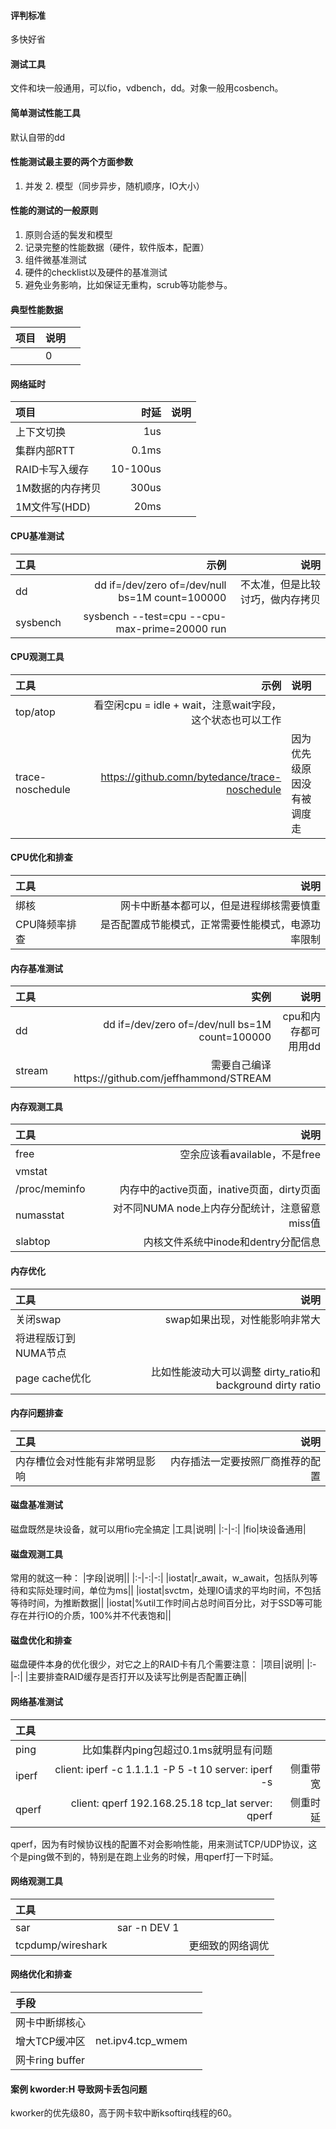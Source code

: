 
#### 评判标准
多快好省

#### 测试工具
文件和块一般通用，可以fio，vdbench，dd。对象一般用cosbench。

#### 简单测试性能工具
默认自带的dd

#### 性能测试最主要的两个方面参数
1. 并发 2. 模型（同步异步，随机顺序，IO大小）

#### 性能的测试的一般原则
1. 原则合适的鬓发和模型
1. 记录完整的性能数据（硬件，软件版本，配置）
1. 组件微基准测试
1. 硬件的checklist以及硬件的基准测试
1. 避免业务影响，比如保证无重构，scrub等功能参与。

#### 典型性能数据
|项目|说明||
|:-|:-|:-|
||0||

#### 网络延时
|项目|时延|说明|
|:-|-:|-:|
|上下文切换|1us||
|集群内部RTT|0.1ms||
|RAID卡写入缓存|10-100us||
|1M数据的内存拷贝|300us||
|1M文件写(HDD)|20ms||

#### CPU基准测试
|工具|示例|说明|
|:-|-:|-:|
|dd|dd if=/dev/zero  of=/dev/null bs=1M count=100000 |不太准，但是比较讨巧，做内存拷贝|
|sysbench| sysbench --test=cpu --cpu-max-prime=20000 run||

#### CPU观测工具
|工具|示例|说明|
|:-|-:|:-|
|top/atop|看空闲cpu = idle + wait，注意wait字段，这个状态也可以工作|
|trace-noschedule|https://github.comn/bytedance/trace-noschedule|因为优先级原因没有被调度走|

#### CPU优化和排查
|工具|说明|
|:-|-:|
|绑核|网卡中断基本都可以，但是进程绑核需要慎重|
|CPU降频率排查|是否配置成节能模式，正常需要性能模式，电源功率限制|

#### 内存基准测试
|工具|实例|说明|
|:-|-:|-:|
|dd|dd if=/dev/zero  of=/dev/null bs=1M count=100000|cpu和内存都可用用dd|
|stream|需要自己编译https://github.com/jeffhammond/STREAM||

#### 内存观测工具
|工具|说明|
|:-|-:|
|free|空余应该看available，不是free|
|vmstat||
|/proc/meminfo|内存中的active页面，inative页面，dirty页面|
|numasstat|对不同NUMA node上内存分配统计，注意留意miss值|
|slabtop|内核文件系统中inode和dentry分配信息|

#### 内存优化
|工具|说明|
|:-|-:|
|关闭swap|swap如果出现，对性能影响非常大|
|将进程版订到NUMA节点||
|page cache优化|比如性能波动大可以调整 dirty_ratio和background dirty ratio|

#### 内存问题排查
|工具|说明|
|:-|-:|
|内存槽位会对性能有非常明显影响|内存插法一定要按照厂商推荐的配置|

#### 磁盘基准测试
磁盘既然是块设备，就可以用fio完全搞定
|工具|说明|
|:-|-:|
|fio|块设备通用|

#### 磁盘观测工具
常用的就这一种：
|字段|说明||
|:-|-:|-:|
|iostat|r_await，w_await，包括队列等待和实际处理时间，单位为ms||
|iostat|svctm，处理IO请求的平均时间，不包括等待时间，为推断数据||
|iostat|%util工作时间占总时间百分比，对于SSD等可能存在并行IO的介质，100%并不代表饱和||

#### 磁盘优化和排查
磁盘硬件本身的优化很少，对它之上的RAID卡有几个需要注意：
|项目|说明|
|:-|-:|
|主要排查RAID缓存是否打开以及读写比例是否配置正确||

#### 网络基准测试
|工具|||
|:-|-:|-:|
|ping|比如集群内ping包超过0.1ms就明显有问题||
|iperf|client: iperf -c 1.1.1.1 -P 5 -t 10  server: iperf -s|侧重带宽|
|qperf|client: qperf 192.168.25.18 tcp_lat server: qperf |侧重时延|
qperf，因为有时候协议栈的配置不对会影响性能，用来测试TCP/UDP协议，这个是ping做不到的，特别是在跑上业务的时候，用qperf打一下时延。

#### 网络观测工具
|工具|||
|:-|-:|-:|
|sar| sar -n DEV 1||
|tcpdump/wireshark||更细致的网络调优|

#### 网络优化和排查
|手段|||
|:-|-:|-:|
|网卡中断绑核心|||
|增大TCP缓冲区|net.ipv4.tcp_wmem||
|网卡ring buffer|||

#### 案例 kworder:H 导致网卡丢包问题

kworker的优先级80，高于网卡软中断ksoftirq线程的60。

